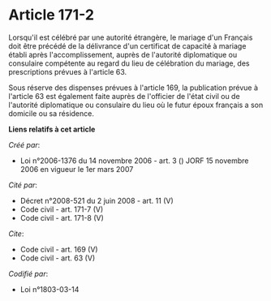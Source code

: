 # Article 171-2

Lorsqu'il est célébré par une autorité étrangère, le mariage d'un Français doit être précédé de la délivrance d'un certificat
de capacité à mariage établi après l'accomplissement, auprès de l'autorité diplomatique ou consulaire compétente au regard du
lieu de célébration du mariage, des prescriptions prévues à l'article 63. 

Sous réserve des dispenses prévues à l'article 169, la publication prévue à l'article 63 est également faite auprès de
l'officier de l'état civil ou de l'autorité diplomatique ou consulaire du lieu où le futur époux français a son domicile ou
sa résidence.

**Liens relatifs à cet article**

_Créé par_:

  - Loi n°2006-1376 du 14 novembre 2006 - art. 3 () JORF 15 novembre 2006 en vigueur le 1er mars 2007

_Cité par_:

  - Décret n°2008-521 du 2 juin 2008 - art. 11 (V)
  - Code civil - art. 171-7 (V)
  - Code civil - art. 171-8 (V)

_Cite_:

  - Code civil - art. 169 (V)
  - Code civil - art. 63 (V)

_Codifié par_:

  - Loi n°1803-03-14
